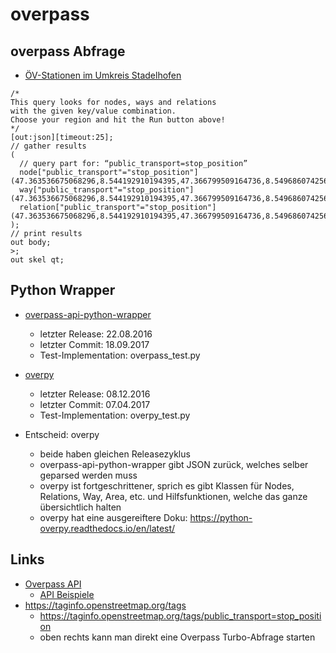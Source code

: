 # overpass

## overpass Abfrage

* [ÖV-Stationen im Umkreis Stadelhofen](http://overpass-turbo.eu/s/soC)

```
/*
This query looks for nodes, ways and relations
with the given key/value combination.
Choose your region and hit the Run button above!
*/
[out:json][timeout:25];
// gather results
(
  // query part for: “public_transport=stop_position”
  node["public_transport"="stop_position"](47.363536675068296,8.544192910194395,47.366799509164736,8.549686074256897);
  way["public_transport"="stop_position"](47.363536675068296,8.544192910194395,47.366799509164736,8.549686074256897);
  relation["public_transport"="stop_position"](47.363536675068296,8.544192910194395,47.366799509164736,8.549686074256897);
);
// print results
out body;
>;
out skel qt;

```

## Python Wrapper

* [overpass-api-python-wrapper](https://github.com/mvexel/overpass-api-python-wrapper)
  * letzter Release: 22.08.2016
  * letzter Commit: 18.09.2017
  * Test-Implementation: overpass_test.py


* [overpy](https://github.com/DinoTools/python-overpy)
  * letzter Release: 08.12.2016
  * letzter Commit: 07.04.2017
  * Test-Implementation: overpy_test.py


* Entscheid: overpy
  * beide haben gleichen Releasezyklus
  * overpass-api-python-wrapper gibt JSON zurück, welches selber geparsed werden muss
  * overpy ist fortgeschrittener, sprich es gibt Klassen für Nodes, Relations, Way, Area, etc. und Hilfsfunktionen, welche das ganze übersichtlich halten
  * overpy hat eine ausgereiftere Doku: https://python-overpy.readthedocs.io/en/latest/


## Links

* [Overpass API](https://wiki.openstreetmap.org/wiki/Overpass_API)
  * [API Beispiele](https://wiki.openstreetmap.org/wiki/Overpass_API/Overpass_API_by_Example)
* https://taginfo.openstreetmap.org/tags
  * https://taginfo.openstreetmap.org/tags/public_transport=stop_position
  * oben rechts kann man direkt eine Overpass Turbo-Abfrage starten
